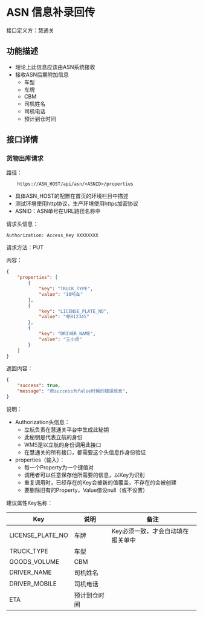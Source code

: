 # ASN 信息补录回传

接口定义方：慧通关

## 功能描述

* 理论上此信息应该由ASN系统接收
* 接收ASN后期附加信息
  * 车型
  * 车牌
  * CBM
  * 司机姓名
  * 司机电话
  * 预计到仓时间

## 接口详情

### 货物出库请求

路径：

```
    https://ASN_HOST/api/asn/<ASNID>/properties
```

* 具体ASN_HOST的配置在首页的环境栏目中描述
* 测试环境使用http协议，生产环境使用https加密协议
* ASNID：ASN单号在URL路径名称中

请求头信息：

```
Authorization: Access_Key XXXXXXXX
```

请求方法：PUT

内容：

```json
{
    "properties": [
        {
            "key": "TRUCK_TYPE",
            "value": "10吨车"
        },
        {
            "key": "LICENSE_PLATE_NO",
            "value": "粤B12345"
        },
        {
            "key": "DRIVER_NAME",
            "value": "王小虎"
        }
    ]
}
```

返回内容：

```json
{
    "success": true,
    "message": "若success为false时候的错误信息",
}
```

说明：

* Authorization头信息：
    * 立航负责在慧通关平台中生成此秘钥
    * 此秘钥是代表立航的身份
    * WMS是以立航的身份调用此接口
    * 在慧通关的所有接口，都需要这个头信息作身份验证
* properties（输入）：
    * 每一个Property为一个键值对
    * 调用者可以任意保存他所需要的信息，以Key为识别
    * 重复调用时，已经存在的Key会被新的值覆盖，不存在的会被创建
    * 要删除旧有的Property，Value值设null（或不设置）

建议属性Key名称：

| Key              | 说明         | 备注                              |
| ---------------- | ------------ | --------------------------------- |
| LICENSE_PLATE_NO | 车牌         | Key必须一致，才会自动填在报关单中 |
| TRUCK_TYPE       | 车型         |                                   |
| GOODS_VOLUME     | CBM          |                                   |
| DRIVER_NAME      | 司机姓名     |                                   |
| DRIVER_MOBILE    | 司机电话     |                                   |
| ETA              | 预计到仓时间 |                                   |